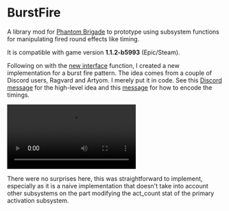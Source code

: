 # BurstFire

A library mod for [Phantom Brigade](https://braceyourselfgames.com/phantom-brigade/) to prototype using subsystem functions for manipulating fired round effects like timing.

It is compatible with game version **1.1.2-b5993** (Epic/Steam).

Following on with the [new interface](https://github.com/echkode/PhantomBrigadeMod_BurstFirePrototype/tree/new_interface) function, I created a new implementation for a burst fire pattern. The idea comes from a couple of Discord users, Ragvard and Artyom. I merely put it in code. See this [Discord message](https://discord.com/channels/380929397445754890/1100537520057503776/1138638173438758933) for the high-level idea and this [message](https://discord.com/channels/380929397445754890/1100537520057503776/1143088045147566110) for how to encode the timings.

<video controls src="https://github.com/echkode/PhantomBrigadeMod_BurstFirePrototype/assets/48565771/fa90d35f-6e96-48db-832b-48724fdd1a4e">
  <p>example of a burst fire pattern</p>
</video>

There were no surprises here, this was straightforward to implement, especially as it is a naive implementation that doesn't take into account other subsystems on the part modifying the act_count stat of the primary activation subsystem.
